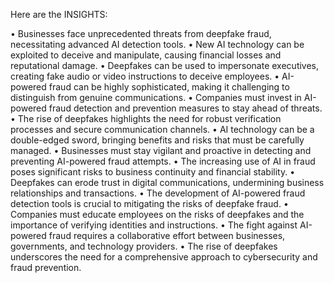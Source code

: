 Here are the INSIGHTS:

• Businesses face unprecedented threats from deepfake fraud, necessitating advanced AI detection tools.
• New AI technology can be exploited to deceive and manipulate, causing financial losses and reputational damage.
• Deepfakes can be used to impersonate executives, creating fake audio or video instructions to deceive employees.
• AI-powered fraud can be highly sophisticated, making it challenging to distinguish from genuine communications.
• Companies must invest in AI-powered fraud detection and prevention measures to stay ahead of threats.
• The rise of deepfakes highlights the need for robust verification processes and secure communication channels.
• AI technology can be a double-edged sword, bringing benefits and risks that must be carefully managed.
• Businesses must stay vigilant and proactive in detecting and preventing AI-powered fraud attempts.
• The increasing use of AI in fraud poses significant risks to business continuity and financial stability.
• Deepfakes can erode trust in digital communications, undermining business relationships and transactions.
• The development of AI-powered fraud detection tools is crucial to mitigating the risks of deepfake fraud.
• Companies must educate employees on the risks of deepfakes and the importance of verifying identities and instructions.
• The fight against AI-powered fraud requires a collaborative effort between businesses, governments, and technology providers.
• The rise of deepfakes underscores the need for a comprehensive approach to cybersecurity and fraud prevention.
